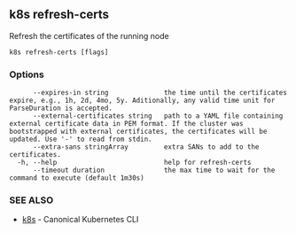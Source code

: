 ## k8s refresh-certs

Refresh the certificates of the running node

```
k8s refresh-certs [flags]
```

### Options

```
      --expires-in string              the time until the certificates expire, e.g., 1h, 2d, 4mo, 5y. Aditionally, any valid time unit for ParseDuration is accepted.
      --external-certificates string   path to a YAML file containing external certificate data in PEM format. If the cluster was bootstrapped with external certificates, the certificates will be updated. Use '-' to read from stdin.
      --extra-sans stringArray         extra SANs to add to the certificates.
  -h, --help                           help for refresh-certs
      --timeout duration               the max time to wait for the command to execute (default 1m30s)
```

### SEE ALSO

* [k8s](k8s.md)	 - Canonical Kubernetes CLI

